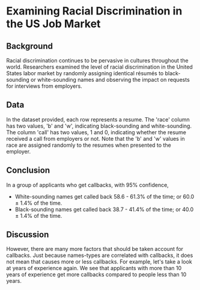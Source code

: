 # Examining Racial Discrimination in the US Job Market

## Background
Racial discrimination continues to be pervasive in cultures throughout the world. Researchers examined the level of racial discrimination in the United States labor market by randomly assigning identical résumés to black-sounding or white-sounding names and observing the impact on requests for interviews from employers.

## Data
In the dataset provided, each row represents a resume. The 'race' column has two values, 'b' and 'w', indicating black-sounding and white-sounding. The column 'call' has two values, 1 and 0, indicating whether the resume received a call from employers or not.
Note that the 'b' and 'w' values in race are assigned randomly to the resumes when presented to the employer.

## Conclusion
In a group of applicants who get callbacks, with 95% confidence,
- White-sounding names get called back 58.6 - 61.3% of the time; or 60.0 ± 1.4% of the time.
- Black-sounding names get called back 38.7 - 41.4% of the time; or 40.0 ± 1.4% of the time.

## Discussion
However, there are many more factors that should be taken account for callbacks. Just because names-types are correlated with callbacks, it does not mean that causes more or less callbacks. For example, let's take a look at years of experience again.
We see that applicants with more than 10 years of experience get more callbacks compared to people less than 10 years.
